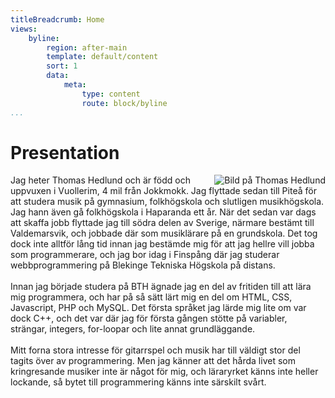 ```yaml
---
titleBreadcrumb: Home
views:
    byline:
        region: after-main
        template: default/content
        sort: 1
        data:
            meta:
                type: content
                route: block/byline
...
```

Presentation
===============================
<img src="img/thomas.jpg" alt="Bild på Thomas Hedlund" style="float: right">
Jag heter Thomas Hedlund och är född och uppvuxen i Vuollerim,
4 mil från Jokkmokk. Jag flyttade sedan till Piteå för att studera 
musik på gymnasium, folkhögskola och slutligen musikhögskola. 
Jag hann även gå folkhögskola i Haparanda ett år. När det sedan var 
dags att skaffa jobb flyttade jag till södra delen av Sverige, 
närmare bestämt till Valdemarsvik, och jobbade där som musiklärare 
på en grundskola. Det tog dock inte alltför lång tid innan jag bestämde 
mig för att jag hellre vill jobba som programmerare, och jag bor idag i 
Finspång där jag studerar webbprogrammering på Blekinge Tekniska Högskola
på distans.<br><br>
Innan jag började studera på BTH ägnade jag en del av fritiden till
att lära mig programmera, och har på så sätt lärt mig en del om HTML,
CSS, Javascript, PHP och MySQL. Det första språket jag lärde mig lite om
var dock C++, och det var där jag för första gången stötte på variabler, 
strängar, integers, for-loopar och lite annat grundläggande.<br><br>
Mitt forna stora intresse för gitarrspel och musik har till väldigt stor del
tagits över av programmering. Men jag känner att det hårda livet som
kringresande musiker inte är något för mig, och läraryrket känns inte heller
lockande, så bytet till programmering känns inte särskilt svårt.
